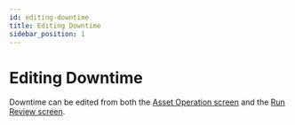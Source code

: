 ```yaml
---
id: editing-downtime
title: Editing Downtime
sidebar_position: 1
---
```

# Editing Downtime
Downtime can be edited from both the 
[Asset Operation screen](docs/products/mes/asset-operation.md) and the 
[Run Review screen](docs/products/mes/performance-analytics/run-review.md).
